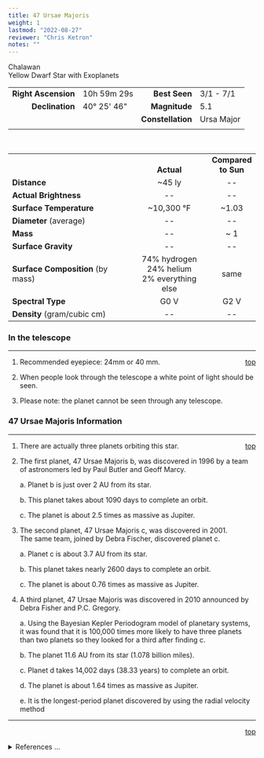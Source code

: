 ```yaml
---
title: 47 Ursae Majoris
weight: 1
lastmod: "2022-08-27"
reviewer: "Chris Ketron"
notes: ""
---
```


<script src="/notes/js/whatsup.js"></script>
<script type="text/javascript">
	var objectName ="Chalawan"
	var objectDesc ="47 Ursae Majoris<br/>Yellow Dwarf Solar-type Star<br/>with Exoplanets<br/>in the Constellation<br/>Ursa Major"
	var objectImage=""
</script>

<span style='float:right;'><div id=whatsup></div></span>

Chalawan  
Yellow Dwarf Star with Exoplanets  

|   |   |   |   |
|--:|:--|--:|:--|
|**Right Ascension**|10h 59m 29s|**Best Seen**|3/1 - 7/1|
|**Declination**|40&deg; 25' 46"|**Magnitude**|5.1|
|   |   |**Constellation**|Ursa Major|
|   |   |   |   |

<br/>

|   |   |   |
|---|:---:|:---:|
|   | <br/>**Actual**| **Compared<br/>to Sun** |
|**Distance** | ~45 ly | -- |
|**Actual Brightness**	 | -- | -- |
|**Surface Temperature** | ~10,300 &deg;F | ~1.03 |
|**Diameter** (average)  | -- | -- |
|**Mass**	             | -- | ~ 1 |
|**Surface Gravity**	 | -- | -- |
|**Surface Composition** (by mass) |74% hydrogen<br/>24% helium<br/>2% everything else| same |
|**Spectral Type**       | G0 V | G2 V | 
|**Density** (gram/cubic cm) | -- | -- | 

### In the telescope

---
<span style='float:right;'>[top](#)</span>

1.  Recommended eyepiece: 24mm or 40 mm.

2.  When people look through the telescope a white point of light should be seen.

3.  Please note: the planet cannot be seen through any telescope.

### 47 Ursae Majoris Information

---
<span style='float:right;'>[top](#)</span>

1.  There are actually three planets orbiting this star.

2.  The first planet, 47 Ursae Majoris b, was discovered in 1996 by a team of astronomers led by Paul Butler and Geoff Marcy.

	a.  Planet b is just over 2 AU from its star.

	b.  This planet takes about 1090 days to complete an orbit.

	c.  The planet is about 2.5 times as massive as Jupiter. 

1.  The second planet, 47 Ursae Majoris c, was discovered in 2001.<br/>The same team, joined by Debra Fischer, discovered planet c.

	a.  Planet c is about 3.7 AU from its star.

	b.  This planet takes nearly 2600 days to complete an orbit.

	c.  The planet is about 0.76 times as massive as Jupiter.

1.  A third planet, 47 Ursae Majoris was discovered in 2010 announced by Debra Fisher and P.C. Gregory.  

	a.  Using the Bayesian Kepler Periodogram model of planetary systems, it was found that it is 100,000 times more likely to have three planets than two planets so they looked for a third after finding c. 

	b.  The planet 11.6 AU from its star (1.078 billion miles).

	c.  Planet d takes 14,002 days (38.33 years) to complete an orbit.

	d.  The planet is about 1.64 times as massive as Jupiter.  

	e.  It is the longest-period planet discovered by using the radial velocity method

---
<span style='float:right;'>[top](#)</span>
<br/>
<details>
<summary>References ...</summary>

|   |   |   | 
|---|---|---|
|**Item**|**Updated**|**Notes**| 
|Coordinates|05-03-2003|planetquest.jpl.nasa.gov and SIMBAD
Magnitude|05-03-2003|planetquest, SIMBAD, and Geoff Marcy’s site exoplanets.org
Distance|05-03-2003|planetquest, SIMBAD, and exoplanets
Actual Brightness |-|-
Surface Temperature|05-03-2003|from spectral type, and type/temp chart from The Flamsteed Collection
Diameter	|-|-	
Mass|05-03-2003|from exoplanets.org
Surface Gravity	|-|-	
Surface Composition|05-03-2003|OK for all stars
Spectral Type|05-03-2003|OK with SIMBAD, exoplanets.org
Density	|-|-	
Other Information|05-03-2003|from planetquest and exoplanets.org
Third Planet (d)|03-24-2011|from Wikipedia.org
</details>
